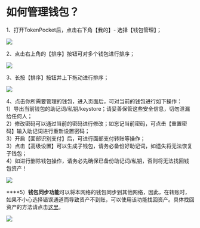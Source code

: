 # 如何管理钱包？

1、打开TokenPocket后，点击右下角【我的】- 选择【钱包管理】；

![](../.gitbook/assets/guan-li-qian-bao-2.png)

2、点击右上角的【排序】按钮可对多个钱包进行排序；

![](../.gitbook/assets/guan-li-qian-bao-3.png)

3、长按【排序】按钮并上下拖动进行排序；

![](../.gitbook/assets/guan-li-qian-bao-4.png)

4、点击你所需要管理的钱包，进入页面后，可对当前的钱包进行如下操作：  
1）导出当前钱包的助记词/私钥/keystore；请妥善保管这些安全信息，切勿泄漏给任何人；  
2）修改密码可以通过当前的密码进行修改；如忘记当前密码，可点击【重置密码】输入助记词进行重新设置密码；  
3）开启【面部识别支付】后，可进行面部支付转账等操作；  
3）点击【高级设置】可以生成子钱包，请务必备份好助记词，如遗失将无法恢复子钱包；  
4）如进行删除钱包操作，请务必先确保已备份助记词/私钥，否则将无法找回钱包资产！

![](../.gitbook/assets/guan-li-qian-bao-5.png)

  
****5）**钱包同步功能**可以将本网络的钱包同步到其他网络，因此，在转账时，如果不小心选择错误通道而导致资产不到账，可以使用该功能找回资产。具体找回资产的方法请点击[这里](https://tp-lab.tokenpocket.pro/AssetsFind/index.html?locale=zh#/)。

![](../.gitbook/assets/guan-li-qian-bao-6.png)

